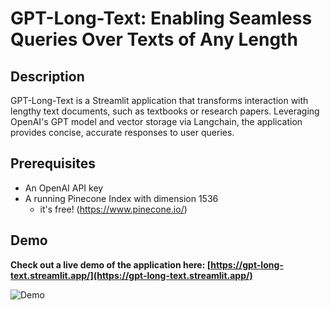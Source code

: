 # GPT-Long-Text: Enabling Seamless Queries Over Texts of Any Length

## Description

GPT-Long-Text is a Streamlit application that transforms interaction with lengthy text documents, such as textbooks or research papers. Leveraging OpenAI's GPT model and vector storage via Langchain, the application provides concise, accurate responses to user queries. 

<!-- ## Features

1. **Text Splitting**: The app breaks down long documents into manageable chunks and generates embeddings using OpenAI APIs.
2. **Document Summarization**: The application creates summarized versions of the text chunks in a map-reduce manner.
3. **Pinecone Indexing**: The embeddings and summaries are stored in a Pinecone index for efficient searching.
4. **Langchain Similarity Search**: The app employs Langchain to perform a similarity search on the Pinecone index whenever a user input is received.
5. **GPT Integration**: The user's question and the relevant text chunks retrieved from the similarity search are fed into the GPT model to provide a final, comprehensive answer. -->

<!-- ## Setup -->

## Prerequisites

<!-- - Python 3.x -->
- An OpenAI API key
- A running Pinecone Index with dimension 1536
  - it's free! (https://www.pinecone.io/)
<!-- - Streamlit -->
<!-- - Langchain -->

<!-- ### Installation

1. Clone the repository:

```bash
git clone https://github.com/yourusername/your-project.git -->
## Demo

**Check out a live demo of the application here: [https://gpt-long-text.streamlit.app/](https://gpt-long-text.streamlit.app/)**

<!-- add demo png below -->
![Demo](imgs/demo.png)